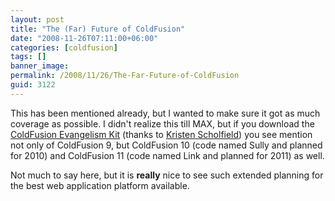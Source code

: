 ```yaml
---
layout: post
title: "The (Far) Future of ColdFusion"
date: "2008-11-26T07:11:00+06:00"
categories: [coldfusion]
tags: []
banner_image: 
permalink: /2008/11/26/The-Far-Future-of-ColdFusion
guid: 3122
---
```


This has been mentioned already, but I wanted to make sure it got as much coverage as possible. I didn't realize this till MAX, but if you download the <a href="http://www.adobe.com/go/cfevangelismkit">ColdFusion Evangelism Kit</a> (thanks to <a href="http://www.webbschofield.com/">Kristen Scholfield</a>) you see mention not only of ColdFusion 9, but ColdFusion 10 (code named Sully and planned for 2010) and ColdFusion 11 (code named Link and planned for 2011) as well.

Not much to say here, but it is <b>really</b> nice to see such extended planning for the best web application platform available.
